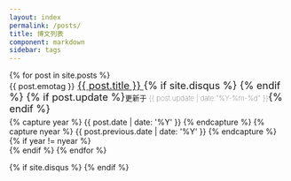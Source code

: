 ```yaml
---
layout: index
permalink: /posts/
title: 博文列表
component: markdown
sidebar: tags
---
```

<style type="text/css">
ul.list-unstyled#posts-archive-list{
  padding-left: 0;
}
.mobile-hidden {
  display: inline;
}
@media(max-width: 1024px){
  .mobile-hidden{
    display: none !important;
  }
}
  .sticky h4 {
    font-size: 26px;
  }
  .sticky {
    font-size: 18px;
    margin-top: 35px;
    margin-bottom: 35px;
  }
  #posts-archive-list li {
    font-size: 18px;
    margin-bottom: 5px;
    list-style: none;
  }
  #posts-archive-list li .disqus-comment-count{
    font-size: .8em;
  }
  .post-date {
    margin-right: 0;
  }
  .display-icon {
    display: inline-block;
    width: 1.1em;
    text-align: center;
  }
  .emoji-tag {
    font-size: .8em;
    min-width: 1.5em;
    white-space: nowrap;
    display: inline-block;
    text-align: right;
  }
  @media(max-width: 1024px) {
    .emoji-tag {
        display: inline;
    }
  }
  .post-title {
    background-color: white;
  }
  body{
    overflow-y: scroll;
  }
  .update-time {
    font-size: small;
    font-weight: 100;
  }
</style>

<ul class="list-unstyled" id="posts-archive-list">
    {% for post in site.posts %}
      <li tags="{%for tag in post.tags%}{{tag}} {%endfor%}" class="hide">
        <span class="display-icon mobile-hidden">
          {% if post.display == "sticky" %}📌
          {% elsif post.display == "hide" %}#
          {% else %}
          {% endif %}
        </span>
        <span class="mobile-hidden post-date">{{ post.date | date:"%Y-%m-%d" }}</span>
        <span class="emoji-tag">{{ post.emotag }}</span>
        <a href="{{ post.url }}" class="post-title">
          <span>{{ post.title }}</span>
        </a>
        {% if site.disqus %}
        <span class="disqus-comment-count" data-disqus-identifier="{{post.url}}"></span>
        {% endif %}
        {% if post.update %}<span class="update-time">更新于 {{ post.update | date:"%Y-%m-%d" }}</span>{% endif %}
      </li>
    {% capture year %} {{ post.date | date: '%Y' }} {% endcapture %}
    {% capture nyear %} {{ post.previous.date | date: '%Y' }} {% endcapture %}
    {% if year != nyear %}<br>
    {% endif %}
  {% endfor %} 
</ul>
{% if site.disqus %}
<script id="dsq-count-scr" src="//{{site.disqus}}.disqus.com/count.js" async></script>
{% endif %}